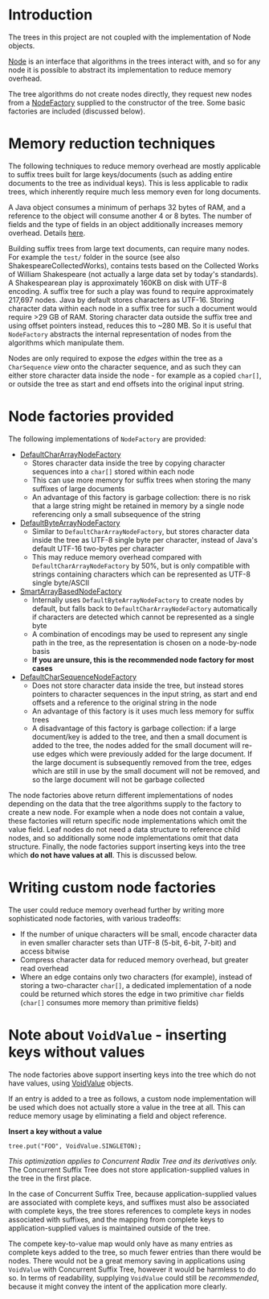 # Introduction #

The trees in this project are not coupled with the implementation of Node objects.

[Node](http://concurrent-trees.googlecode.com/svn/concurrent-trees/javadoc/apidocs/com/googlecode/concurrenttrees/radix/node/Node.html) is an interface that algorithms in the trees interact with, and so for any node it is possible to abstract its implementation to reduce memory overhead.

The tree algorithms do not create nodes directly, they request new nodes from a [NodeFactory](http://concurrent-trees.googlecode.com/svn/concurrent-trees/javadoc/apidocs/com/googlecode/concurrenttrees/radix/node/NodeFactory.html) supplied to the constructor of the tree. Some basic factories are included (discussed below).



# Memory reduction techniques #

The following techniques to reduce memory overhead are mostly applicable to suffix trees built for large keys/documents (such as adding entire documents to the tree as individual keys). This is less applicable to radix trees, which inherently require much less memory even for long documents.

A Java object consumes a minimum of perhaps 32 bytes of RAM, and a reference to the object will consume another 4 or 8 bytes. The number of fields and the type of fields in an object additionally increases memory overhead. Details [here](http://www.codeinstructions.com/2008/12/java-objects-memory-structure.html).

Building suffix trees from large text documents, can require many nodes. For example the `test/` folder in the source (see also ShakespeareCollectedWorks), contains tests based on the Collected Works of William Shakespeare (not actually a large data set by today's standards). A Shakespearean play is approximately 160KB on disk with UTF-8 encoding. A suffix tree for such a play was found to require approximately 217,697 nodes. Java by default stores characters as UTF-16. Storing character data within each node in a suffix tree for such a document would require >29 GB of RAM. Storing character data outside the suffix tree and using offset pointers instead, reduces this to ~280 MB. So it is useful that `NodeFactory` abstracts the internal representation of nodes from the algorithms which manipulate them.

Nodes are only required to expose the _edges_ within the tree as a `CharSequence` _view_ onto the character sequence, and as such they can either store character data inside the node - for example as a copied `char[]`, or outside the tree as start and end offsets into the original input string.

# Node factories provided #

The following implementations of `NodeFactory` are provided:
  * [DefaultCharArrayNodeFactory](http://concurrent-trees.googlecode.com/svn/concurrent-trees/javadoc/apidocs/com/googlecode/concurrenttrees/radix/node/concrete/DefaultCharArrayNodeFactory.html)
    * Stores character data inside the tree by copying character sequences into a `char[]` stored within each node
    * This can use more memory for suffix trees when storing the many suffixes of large documents
    * An advantage of this factory is garbage collection: there is no risk that a large string might be retained in memory by a single node referencing only a small subsequence of the string
  * [DefaultByteArrayNodeFactory](http://concurrent-trees.googlecode.com/svn/concurrent-trees/javadoc/apidocs/com/googlecode/concurrenttrees/radix/node/concrete/DefaultByteArrayNodeFactory.html)
    * Similar to `DefaultCharArrayNodeFactory`, but stores character data inside the tree as UTF-8 single byte per character, instead of Java's default UTF-16 two-bytes per character
    * This may reduce memory overhead compared with `DefaultCharArrayNodeFactory` by 50%, but is only compatible with strings containing characters which can be represented as UTF-8 single byte/ASCII
  * [SmartArrayBasedNodeFactory](http://concurrent-trees.googlecode.com/svn/concurrent-trees/javadoc/apidocs/com/googlecode/concurrenttrees/radix/node/concrete/SmartArrayBasedNodeFactory.html)
    * Internally uses `DefaultByteArrayNodeFactory` to create nodes by default, but falls back to `DefaultCharArrayNodeFactory` automatically if characters are detected which cannot be represented as a single byte
    * A combination of encodings may be used to represent any single path in the tree, as the representation is chosen on a node-by-node basis
    * **If you are unsure, this is the recommended node factory for most cases**
  * [DefaultCharSequenceNodeFactory](http://concurrent-trees.googlecode.com/svn/concurrent-trees/javadoc/apidocs/com/googlecode/concurrenttrees/radix/node/concrete/DefaultCharSequenceNodeFactory.html)
    * Does not store character data inside the tree, but instead stores pointers to character sequences in the input string, as start and end offsets and a reference to the original string in the node
    * An advantage of this factory is it uses much less memory for suffix trees
    * A disadvantage of this factory is garbage collection: if a large document/key is added to the tree, and then a small document is added to the tree, the nodes added for the small document will re-use edges which were previously added for the large document. If the large document is subsequently removed from the tree, edges which are still in use by the small document will not be removed, and so the large document will not be garbage collected

The node factories above return different implementations of nodes depending on the data that the tree algorithms supply to the factory to create a new node. For example when a node does not contain a value, these factories will return specific node implementations which omit the value field. Leaf nodes do not need a data structure to reference child nodes, and so additionally some node implementations omit that data structure. Finally, the node factories support inserting keys into the tree which **do not have values at all**. This is discussed below.

# Writing custom node factories #

The user could reduce memory overhead further by writing more sophisticated node factories, with various tradeoffs:
  * If the number of unique characters will be small, encode character data in even smaller character sets than UTF-8 (5-bit, 6-bit, 7-bit) and access bitwise
  * Compress character data for reduced memory overhead, but greater read overhead
  * Where an edge contains only two characters (for example), instead of storing a two-character `char[]`, a dedicated implementation of a node could be returned which stores the edge in two primitive `char` fields (`char[]` consumes more memory than primitive fields)

# Note about `VoidValue` - inserting keys without values #

The node factories above support inserting keys into the tree which do not have values, using [VoidValue](http://concurrent-trees.googlecode.com/svn/concurrent-trees/javadoc/apidocs/com/googlecode/concurrenttrees/radix/node/concrete/voidvalue/VoidValue.html) objects.

If an entry is added to a tree as follows, a custom node implementation will be used which does not actually store a value in the tree at all. This can reduce memory usage by eliminating a field and object reference.

**Insert a key without a value**
```
tree.put("FOO", VoidValue.SINGLETON);
```

_This optimization applies to Concurrent Radix Tree and its derivatives only._ The Concurrent Suffix Tree does not store application-supplied values in the tree in the first place.

In the case of Concurrent Suffix Tree, because application-supplied values are associated with complete keys, and suffixes must also be associated with complete keys, the tree stores references to complete keys in nodes associated with suffixes, and the mapping from complete keys to application-supplied values is maintained outside of the tree.

The compete key-to-value map would only have as many entries as complete keys added to the tree, so much fewer entries than there would be nodes. There would not be a great memory saving in applications using `VoidValue` with Concurrent Suffix Tree, however it would be harmless to do so. In terms of readability, supplying `VoidValue` could still be _recommended_, because it might convey the intent of the application more clearly.